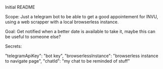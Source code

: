 Initial README

Scope:
Just a telegram bot to be able to get a good appointement for INVU, using a web scrapper with a local browserless instance.

Goal:
Get notified when a better date is available to take it, maybe this can be useful to someone else?

Secrets:

"telegramApiKey": "bot key",
"browserlessInstance": "browserless instance to navigate page",
"chatId": "my chat to be reminded of stuff"